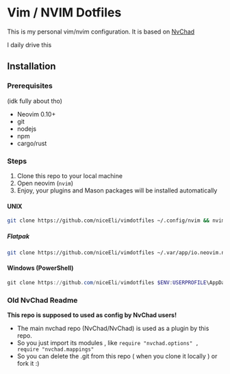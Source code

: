 # Vim / NVIM Dotfiles

This is my personal vim/nvim configuration. It is based on [NvChad](https://nvchad.com)

I daily drive this

## Installation

### Prerequisites

(idk fully about tho)
- Neovim 0.10+
- git
- nodejs
- npm
- cargo/rust

### Steps

1. Clone this repo to your local machine
2. Open neovim (`nvim`)
3. Enjoy, your plugins and Mason packages will be installed automatically

#### UNIX

```bash
git clone https://github.com/niceEli/vimdotfiles ~/.config/nvim && nvim
```
##### Flatpak

```bash
git clone https://github.com/niceEli/vimdotfiles ~/.var/app/io.neovim.nvim/config/nvim && flatpak run io.neovim.nvim
```

#### Windows (PowerShell)

```powershell
git clone https://github.com/niceEli/vimdotfiles $ENV:USERPROFILE\AppData\Local\nvim && nvim
```

### Old NvChad Readme
**This repo is supposed to used as config by NvChad users!**

- The main nvchad repo (NvChad/NvChad) is used as a plugin by this repo.
- So you just import its modules , like `require "nvchad.options" , require "nvchad.mappings"`
- So you can delete the .git from this repo ( when you clone it locally ) or fork it :)
